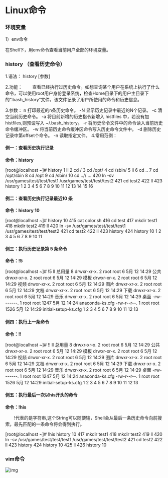 # Linux命令

### 环境变量

 1）env命令 

 在Shell下，用env命令查看当前用户全部的环境变量。 



### history （查看历史命令）

1.语法：
history [参数]

2.功能：
  查看已经执行过历史命令。如想查询某个用户在系统上执行了什么命令，可以使用root用户身份登录系统，检查Home目录下的用户主目录下的“.bash_history”文件，该文件记录了用户所使用的命令和历史信息。

3.参数：
n   打印最近的n条历史命令。
-N   显示历史记录中最近的N个记录。
-c   清空当前历史命令。
-a   将目前新增的历史指令新增入 histfiles 中，若没有加 histfiles,则预设写入 ~/.bash_history。
-r   将历史命令文件中的命令读入当前历史命令缓冲区。
-w   将当前历史命令缓冲区命令写入历史命令文件中。
-d<offset>   删除历史记录中第offset个命令。
-n<filename>   读取指定文件。
4.常用范例：

#### 例一：查看历史执行记录

**命令：history**

[root@localhost ~]# history
    1  ll
    2  cd /
    3  cd /opt/
    4  cd /sbin/
    5  ll
    6  cd ..
    7  cd /opt/sbin
    8  cd /opt
    9  cd /sbin/
   10  cd ..//
   ...
  420  ln -sv /usr/games/test/test/test1 /usr/games/test/test/test2
  421  cd test2
  422  ll
  423  history
1
2
3
4
5
6
7
8
9
10
11
12
13
14
15
16

#### 例二：查看历史执行记录最近10 条

**命令：history 10**

[root@localhost ~]# history 10
  415  cat color.sh 
  416  cd test
  417  mkdir test1
  418  mkdir test2
  419  ll
  420  ln -sv /usr/games/test/test/test1 /usr/games/test/test/test2
  421  cd test2
  422  ll
  423  history
  424  history 10
1
2
3
4
5
6
7
8
9
10
11

#### 例三：执行历史记录第 5 条命令

**命令：!5**

[root@localhost ~]# !5
ll
总用量 8
drwxr-xr-x. 2 root root    6 5月  12 14:29 公共
drwxr-xr-x. 2 root root    6 5月  12 14:29 模板
drwxr-xr-x. 2 root root    6 5月  12 14:29 视频
drwxr-xr-x. 2 root root    6 5月  12 14:29 图片
drwxr-xr-x. 2 root root    6 5月  12 14:29 文档
drwxr-xr-x. 2 root root    6 5月  12 14:29 下载
drwxr-xr-x. 2 root root    6 5月  12 14:29 音乐
drwxr-xr-x. 2 root root    6 5月  12 14:29 桌面
-rw-------. 1 root root 1247 5月  12 14:24 anaconda-ks.cfg
-rw-r--r--. 1 root root 1526 5月  12 14:29 initial-setup-ks.cfg
1
2
3
4
5
6
7
8
9
10
11
12
13

#### 例四：执行上一条命令

**命令：!!**

[root@localhost ~]# !!
ll
总用量 8
drwxr-xr-x. 2 root root    6 5月  12 14:29 公共
drwxr-xr-x. 2 root root    6 5月  12 14:29 模板
drwxr-xr-x. 2 root root    6 5月  12 14:29 视频
drwxr-xr-x. 2 root root    6 5月  12 14:29 图片
drwxr-xr-x. 2 root root    6 5月  12 14:29 文档
drwxr-xr-x. 2 root root    6 5月  12 14:29 下载
drwxr-xr-x. 2 root root    6 5月  12 14:29 音乐
drwxr-xr-x. 2 root root    6 5月  12 14:29 桌面
-rw-------. 1 root root 1247 5月  12 14:24 anaconda-ks.cfg
-rw-r--r--. 1 root root 1526 5月  12 14:29 initial-setup-ks.cfg
1
2
3
4
5
6
7
8
9
10
11
12
13

#### 例五：执行最后一次以his开头的命令

**命令：!his**

  !代表的是字符串,这个String可以随便输，Shell会从最后一条历史命令向前搜索，最先匹配的一条命令将会得到执行。

[root@localhost ~]# !his
history 10
  417  mkdir test1
  418  mkdir test2
  419  ll
  420  ln -sv /usr/games/test/test/test1 /usr/games/test/test/test2
  421  cd test2
  422  ll
  423  history
  424  history 10
  425  ll
  426  history 10

### vim命令

 ![img](../../image/vi-vim-cheat-sheet-sch.gif) 